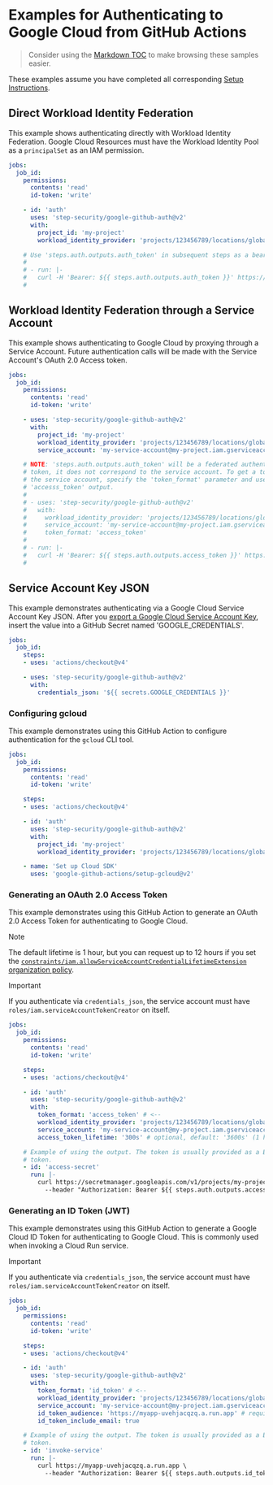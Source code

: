 # Examples for Authenticating to Google Cloud from GitHub Actions

> Consider using the [Markdown TOC][github-markdown-toc] to make browsing these
> samples easier.

These examples assume you have completed all corresponding [Setup
Instructions](../README.md#setup).

## Direct Workload Identity Federation

This example shows authenticating directly with Workload Identity Federation.
Google Cloud Resources must have the Workload Identity Pool as a `principalSet`
as an IAM permission.

```yaml
jobs:
  job_id:
    permissions:
      contents: 'read'
      id-token: 'write'

    - id: 'auth'
      uses: 'step-security/google-github-auth@v2'
      with:
        project_id: 'my-project'
        workload_identity_provider: 'projects/123456789/locations/global/workloadIdentityPools/my-pool/providers/my-provider'

    # Use 'steps.auth.outputs.auth_token' in subsequent steps as a bearer token.
    #
    # - run: |-
    #   curl -H 'Bearer: ${{ steps.auth.outputs.auth_token }}' https://...
    #
```

## Workload Identity Federation through a Service Account

This example shows authenticating to Google Cloud by proxying through a Service
Account. Future authentication calls will be made with the Service Account's
OAuth 2.0 Access token.

```yaml
jobs:
  job_id:
    permissions:
      contents: 'read'
      id-token: 'write'

    - uses: 'step-security/google-github-auth@v2'
      with:
        project_id: 'my-project'
        workload_identity_provider: 'projects/123456789/locations/global/workloadIdentityPools/my-pool/providers/my-provider'
        service_account: 'my-service-account@my-project.iam.gserviceaccount.com'

    # NOTE: 'steps.auth.outputs.auth_token' will be a federated authentication
    # token, it does not correspond to the service account. To get a token for
    # the service account, specify the 'token_format' parameter and use the
    # 'accesss_token' output.
    #
    # - uses: 'step-security/google-github-auth@v2'
    #   with:
    #     workload_identity_provider: 'projects/123456789/locations/global/workloadIdentityPools/my-pool/providers/my-provider'
    #     service_account: 'my-service-account@my-project.iam.gserviceaccount.com'
    #     token_format: 'access_token'
    #
    # - run: |-
    #   curl -H 'Bearer: ${{ steps.auth.outputs.access_token }}' https://...
    #
```

## Service Account Key JSON

This example demonstrates authenticating via a Google Cloud Service Account Key
JSON. After you [export a Google Cloud Service Account Key][sake], insert the
value into a GitHub Secret named 'GOOGLE_CREDENTIALS'.

```yaml
jobs:
  job_id:
    steps:
    - uses: 'actions/checkout@v4'

    - uses: 'step-security/google-github-auth@v2'
      with:
        credentials_json: '${{ secrets.GOOGLE_CREDENTIALS }}'
```

### Configuring gcloud

This example demonstrates using this GitHub Action to configure authentication
for the `gcloud` CLI tool.

```yaml
jobs:
  job_id:
    permissions:
      contents: 'read'
      id-token: 'write'

    steps:
    - uses: 'actions/checkout@v4'

    - id: 'auth'
      uses: 'step-security/google-github-auth@v2'
      with:
        project_id: 'my-project'
        workload_identity_provider: 'projects/123456789/locations/global/workloadIdentityPools/my-pool/providers/my-provider'

    - name: 'Set up Cloud SDK'
      uses: 'google-github-actions/setup-gcloud@v2'
```

### Generating an OAuth 2.0 Access Token

This example demonstrates using this GitHub Action to generate an OAuth 2.0
Access Token for authenticating to Google Cloud.

> [!NOTE]
>
> The default lifetime is 1 hour, but you can request up to 12 hours if you set
> the [`constraints/iam.allowServiceAccountCredentialLifetimeExtension`
> organization policy][orgpolicy-creds-lifetime].

> [!IMPORTANT]
>
> If you authenticate via `credentials_json`, the service account must have
> `roles/iam.serviceAccountTokenCreator` on itself.

```yaml
jobs:
  job_id:
    permissions:
      contents: 'read'
      id-token: 'write'

    steps:
    - uses: 'actions/checkout@v4'

    - id: 'auth'
      uses: 'step-security/google-github-auth@v2'
      with:
        token_format: 'access_token' # <--
        workload_identity_provider: 'projects/123456789/locations/global/workloadIdentityPools/my-pool/providers/my-provider'
        service_account: 'my-service-account@my-project.iam.gserviceaccount.com'
        access_token_lifetime: '300s' # optional, default: '3600s' (1 hour)

    # Example of using the output. The token is usually provided as a Bearer
    # token.
    - id: 'access-secret'
      run: |-
        curl https://secretmanager.googleapis.com/v1/projects/my-project/secrets/my-secret/versions/1:access \
          --header "Authorization: Bearer ${{ steps.auth.outputs.access_token }}"
```

### Generating an ID Token (JWT)

This example demonstrates using this GitHub Action to generate a Google Cloud ID
Token for authenticating to Google Cloud. This is commonly used when invoking a
Cloud Run service.

> [!IMPORTANT]
>
> If you authenticate via `credentials_json`, the service account must have
> `roles/iam.serviceAccountTokenCreator` on itself.

```yaml
jobs:
  job_id:
    permissions:
      contents: 'read'
      id-token: 'write'

    steps:
    - uses: 'actions/checkout@v4'

    - id: 'auth'
      uses: 'step-security/google-github-auth@v2'
      with:
        token_format: 'id_token' # <--
        workload_identity_provider: 'projects/123456789/locations/global/workloadIdentityPools/my-pool/providers/my-provider'
        service_account: 'my-service-account@my-project.iam.gserviceaccount.com'
        id_token_audience: 'https://myapp-uvehjacqzq.a.run.app' # required, value depends on target
        id_token_include_email: true

    # Example of using the output. The token is usually provided as a Bearer
    # token.
    - id: 'invoke-service'
      run: |-
        curl https://myapp-uvehjacqzq.a.run.app \
          --header "Authorization: Bearer ${{ steps.auth.outputs.id_token }}"
```

[github-markdown-toc]: https://github.blog/changelog/2021-04-13-table-of-contents-support-in-markdown-files/
[orgpolicy-creds-lifetime]: https://cloud.google.com/resource-manager/docs/organization-policy/org-policy-constraints
[sake]: https://cloud.google.com/iam/docs/creating-managing-service-account-keys
